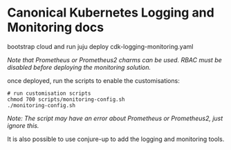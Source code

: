 # Canonical Kubernetes Logging and Monitoring docs

bootstrap cloud and run juju deploy cdk-logging-monitoring.yaml

*Note that Prometheus or Prometheus2 charms can be used. RBAC must be disabled before deploying the monitoring solution.*

once deployed, run the scripts to enable the customisations:

```
# run customisation scripts
chmod 700 scripts/monitoring-config.sh
./monitoring-config.sh
```

*Note: The script may have an error about Prometheus or Prometheus2, just ignore this.*

It is also possible to use conjure-up to add the logging and monitoring tools. 
